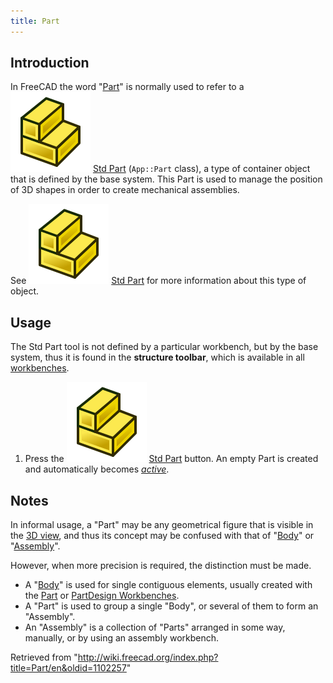 ```yaml
---
title: Part
---
```


## Introduction

In FreeCAD the word "[Part](/Part "Part")" is normally used to refer to a ![](/src/assets/images/Std_Part.svg) [Std Part](/Std_Part "Std Part") (`App::Part` class), a type of container object that is defined by the base system. This Part is used to manage the position of 3D shapes in order to create mechanical assemblies.

See ![](/src/assets/images/Std_Part.svg) [Std Part](/Std_Part "Std Part") for more information about this type of object.

## Usage

The Std Part tool is not defined by a particular workbench, but by the base system, thus it is found in the **structure toolbar**, which is available in all [workbenches](/Workbenches "Workbenches").

1. Press the ![](/src/assets/images/Std_Part.svg) [Std Part](/Std_Part "Std Part") button. An empty Part is created and automatically becomes _[active](/Std_Part#Active_status "Std Part")_.

## Notes

In informal usage, a "Part" may be any geometrical figure that is visible in the [3D view](/3D_view "3D view"), and thus its concept may be confused with that of "[Body](/Body "Body")" or "[Assembly](/Assembly "Assembly")".

However, when more precision is required, the distinction must be made.

- A "[Body](/Body "Body")" is used for single contiguous elements, usually created with the [Part](/Part_Workbench "Part Workbench") or [PartDesign Workbenches](/PartDesign_Workbench "PartDesign Workbench").
- A "Part" is used to group a single "Body", or several of them to form an "Assembly".
- An "Assembly" is a collection of "Parts" arranged in some way, manually, or by using an assembly workbench.

Retrieved from "<http://wiki.freecad.org/index.php?title=Part/en&oldid=1102257>"
